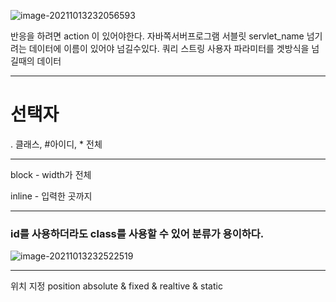 ![image-20211013232056593](C:\Users\nojon\AppData\Roaming\Typora\typora-user-images\image-20211013232056593.png)

반응을 하려면 action 이 있어야한다. 
자바쪽서버프로그램 서블릿 servlet_name
넘기려는 데이터에 이름이 있어야 넘길수있다. 
쿼리 스트링 사용자 파라미터를 겟방식을 넘길때의 데이터

---

# 선택자

. 클래스, #아이디, * 전체

---

block - width가 전체

inline - 입력한 곳까지 

---

### id를 사용하더라도 class를 사용할 수 있어 분류가 용이하다. 

![image-20211013232522519](C:\Users\nojon\AppData\Roaming\Typora\typora-user-images\image-20211013232522519.png)





----

위치 지정 position absolute & fixed & realtive & static